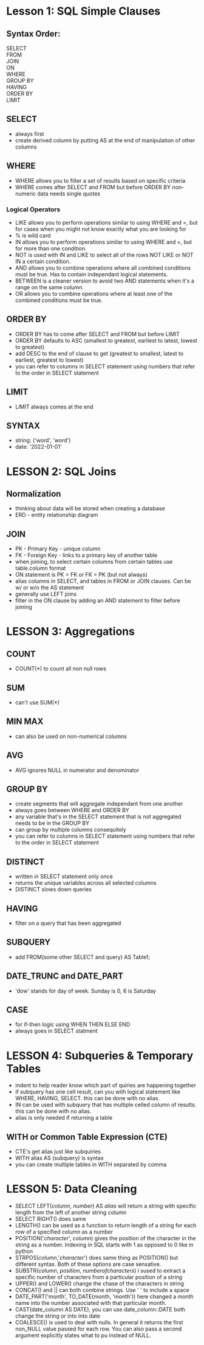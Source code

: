 #
# Lesson 1: SQL Simple Clauses

## Syntax Order:
SELECT  
FROM  
JOIN  
ON  
WHERE  
GROUP BY  
HAVING  
ORDER BY  
LIMIT  

## SELECT
- always first
- create derived column by putting AS at the end of manipulation of other columns

## WHERE
- WHERE allows you to filter a set of results based on specific criteria
- WHERE comes after SELECT and FROM but before ORDER BY
non-numeric data needs single quotes

### Logical Operators
- LIKE allows you to perform operations similar to using WHERE and =, but for cases when you might not know exactly what you are looking for 
- % is wild card 
- IN allows you to perform operations similar to using WHERE and =, but for more than one condition.  
- NOT is used with IN and LIKE to select all of the rows NOT LIKE or NOT IN a certain condition.  
- AND allows you to combine operations where all combined conditions must be true. Has to contain independant logical statements.
- BETWEEN is a cleaner version to avoid two AND statements when it's a range on the same column.
- OR allows you to combine operations where at least one of the combined conditions must be true.  

## ORDER BY
- ORDER BY has to come after SELECT and FROM but before LIMIT  
- ORDER BY defaults to ASC (smallest to greatest, earliest to latest, lowest to greatest)  
- add DESC to the end of clause to get (greatest to smallest, latest to earliest, greatest to lowest)
- you can refer to columns in SELECT statement using numbers that refer to the order in SELECT statement

## LIMIT
- LIMIT always comes at the end

## SYNTAX
- string: ('word', 'word')
- date: '2022-01-01'

#
# LESSON 2: SQL Joins

## Normalization
- thinking about data will be stored when creating a database
- ERD - entity relationship diagram

## JOIN
- PK - Primary Key - unique column
- FK - Foreign Key - links to a primary key of another table
- when joining, to select certain columns from certain tables use table.column format
- ON statement is PK = FK or FK = PK (but not always)
- alias columns in SELECT, and tables in FROM or JOIN clauses. Can be w/ or w/o the AS statement
- generally use LEFT joins
- filter in the ON clause by adding an AND statement to filter before joining

#
# LESSON 3: Aggregations

## COUNT
- COUNT(*) to count all non null rows

## SUM
- can't use SUM(*)

## MIN MAX
- can also be used on non-numerical columns

## AVG
- AVG ignores NULL in numerator and denominator 

## GROUP BY
- create segments that will aggregate independant from one another
- always goes between WHERE and ORDER BY
- any variable that's in the SELECT statement that is not aggregated needs to be in the GROUP BY
- can group by multiple columns consequitely
- you can refer to columns in SELECT statement using numbers that refer to the order in SELECT statement

## DISTINCT
- written in SELECT statement only once
- returns the unique variables across all selected columns
- DISTINCT slows down queries

## HAVING
- filter on a query that has been aggregated

## SUBQUERY
- add FROM(some other SELECT and query) AS Table1;

## DATE_TRUNC and DATE_PART
- 'dow' stands for day of week. Sunday is 0, 6 is Saturday

## CASE
- for if-then logic using WHEN THEN ELSE END
- always goes in SELECT statment


#
# LESSON 4: Subqueries & Temporary Tables
- indent to help reader know which part of quiries are happening together
- if subquery has one cell result, can you with logical statement like WHERE, HAVING, SELECT. this can be done with no alias.
- IN can be used with subquery that has multiple celled column of results. this can be done with no alias.
- alias is only needed if returning a table

## WITH or Common Table Expression (CTE)
- CTE's get alias just like subquiries 
- WITH alias AS (subquery) is syntax
- you can create multiple tables in WITH separated by comma

#
# LESSON 5: Data Cleaning
- SELECT LEFT(_column_, _number_) AS _alias_ will return a string with specific length from the left of another string column
- SELECT RIGHT() does same
- LENGTH() can be used as a function to return length of a string for each row of a specified column as a number
- POSITION('_character_', _column_) gives the position of the character in the string as a number. Indexing in SQL starts with 1 as opposed to 0 like in python
- STRPOS(_column_,'_character_') does same thing as POSITION() but different syntax. Both of these options are case sensative.
- SUBSTR(_column_, _position_, _numberofcharacters_) i sused to extract a specific number of characters from a particular position of a string
- UPPER() and LOWER() change the chase of the characters in string
- CONCAT() and || can both combine strings. Use ' ' to include a space
- DATE_PART('month', TO_DATE(month, 'month')) here changed a month name into the number associated with that particular month.
- CAST(date_column AS DATE), you can use date_column::DATE both change the string or into into date
- COALESCE() is used to deal with nulls. In general it returns the first non_NULL value passed for each row. You can also pass a second argument explicitly states what to pu instead of NULL.